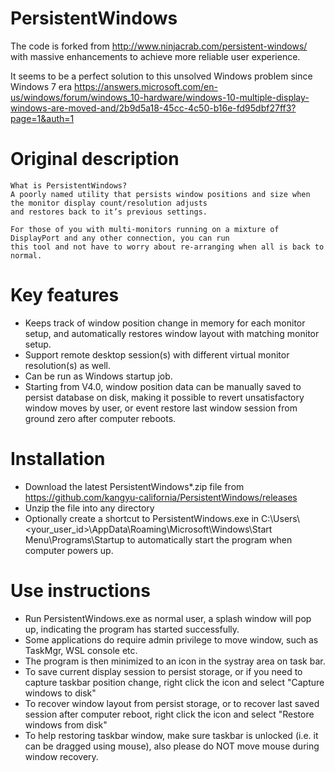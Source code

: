 # PersistentWindows
The code is forked from http://www.ninjacrab.com/persistent-windows/ with massive enhancements to achieve more reliable user experience.

It seems to be a perfect solution to this unsolved Windows problem since Windows 7 era
https://answers.microsoft.com/en-us/windows/forum/windows_10-hardware/windows-10-multiple-display-windows-are-moved-and/2b9d5a18-45cc-4c50-b16e-fd95dbf27ff3?page=1&auth=1


# Original description
```
What is PersistentWindows?
A poorly named utility that persists window positions and size when the monitor display count/resolution adjusts 
and restores back to it’s previous settings.

For those of you with multi-monitors running on a mixture of DisplayPort and any other connection, you can run 
this tool and not have to worry about re-arranging when all is back to normal.

```
# Key features 
- Keeps track of window position change in memory for each monitor setup, and automatically restores window layout with matching monitor setup.
- Support remote desktop session(s) with different virtual monitor resolution(s) as well. 
- Can be run as Windows startup job.
- Starting from V4.0, window position data can be manually saved to persist database on disk, making it possible to revert unsatisfactory window moves by user, or event restore last window session from ground zero after computer reboots.

# Installation
- Download the latest PersistentWindows*.zip file from https://github.com/kangyu-california/PersistentWindows/releases
- Unzip the file into any directory
- Optionally create a shortcut to PersistentWindows.exe in C:\Users\\<your_user_id>\AppData\Roaming\Microsoft\Windows\Start Menu\Programs\Startup to automatically start the program when computer powers up.

# Use instructions
- Run PersistentWindows.exe as normal user, a splash window will pop up, indicating the program has started successfully.
- Some applications do require admin privilege to move window, such as TaskMgr, WSL console etc. 
- The program is then minimized to an icon in the systray area on task bar.
- To save current display session to persist storage, or if you need to capture taskbar position change, right click the icon and select "Capture windows to disk" 
- To recover window layout from persist storage, or to recover last saved session after computer reboot, right click the icon and select "Restore windows from disk"
- To help restoring taskbar window, make sure taskbar is unlocked (i.e. it can be dragged using mouse), also please do NOT move mouse during window recovery.
